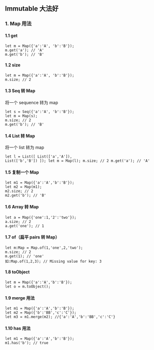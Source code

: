 ## Immutable 大法好

### 1. Map 用法
#### 1.1 get
<pre><code>let m = Map({'a':'A', 'b':'B'});
m.get('a'); // 'A'
m.get('b'); // 'B'
</code></pre>

#### 1.2 size
<pre><code>let m = Map({'a':'A', 'b':'B'});
m.size; // 2
</code></pre>

#### 1.3 Seq 转 Map
将一个 sequence 转为 map
<pre><code>let s = Seq({'a':'A', 'b':'B'});
let m = Map(s);
m.size; // 2
m.get('b'); // 'B'
</code></pre>

#### 1.4 List 转 Map
将一个 list 转为 map<pre><code>let l = List([
    List(['a','A']),
    List(['b','B'])
]);
let m = Map(l);
m.size; // 2
m.get('a'); // 'A'
</code></pre>

#### 1.5 复制一个 Map
<pre><code>let m1 = Map({'a':'A','b':'B'});
let m2 = Map(m1);
m2.size; // 2
m2.get('b'); // 'B'
</code></pre>

#### 1.6 Array 转 Map
<pre><code>let a = Map({'one':1,'2':'two'});
a.size; // 2
a.get('one'); // 1
</code></pre>

#### 1.7 of（扁平 pairs 转 Map）
<pre><code>let m:Map<any,any> = Map.of(1,'one',2,'two');
m.size; // 2
m.get(1); // 'one'
如:Map.of(1,2,3); // Missing value for key: 3
</code></pre>

#### 1.8 toObject
<pre><code>let m = Map({'a':'A','b':'B'});
let o = m.toObject();
</code></pre>

#### 1.9 merge 用法
<pre><code>let m1 = Map({'a':'A','b':'B'});
let m2 = Map({'b':'BB','c':'C'});
let m3 = m1.merge(m2); //{'a':'A','b':'BB','c':'C'}
</code></pre>

#### 1.10 has 用法
<pre><code>let m1 = Map({'a':'A','b':'B'});
m1.has('b'); // true
</code></pre>
